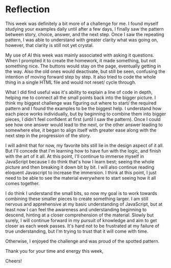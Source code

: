 # Reflection

This week was definitely a bit more of a challenge for me. I found myself studying your examples daily until after a few days, I finally saw the pattern between story, choice, answer, and the next step. Once I saw the repeating pattern, I was able to understand with greater clarity what was going on, however, that clarity is still not yet crystal. 

My use of AI this week was mainly associated with asking it questions. When I prompted it to create the homework, it made something, but not something nice. The buttons would stay on the page, eventually getting in the way. Also the old ones would deactivate, but still be seen, confusing the intention of moving forward step by step. It also tried to code the whole thing in a single HTML file and would not reset/ cycle through. 

What I did find useful was it's ability to explain a line of code in depth, helping me to connect all the small points back into the bigger picture. I think my biggest challenge was figuring out where to start/ the required pattern and I found the examples to be the biggest help. I understand how each piece works individually, but by beginning to combine them into bigger pieces, I didn't feel confident at first (until I saw the pattern). Once I could see how one answer would lead to the next, or the other answer leading to somewhere else, it began to align itself with greater ease along with the next step in the progression of the story. 

I will admit that for now, my favorite bits still lie in the design aspect of it all. But I'll concede that I'm learning how to have fun with the logic, and finish with the art of it all. At this point, I'll continue to immerse myself in JavaScript because I do think that's how I learn best; seeing the whole picture and then breaking it down bit by bit. I will also continue reading eloquent Javascript to increase the immersion. I think at this point, I just need to be able to see the material everywhere to start seeing how it all comes together. 

I do think I understand the small bits, so now my goal is to work towards combining these smaller pieces to create something larger. I am still nervous and apprehensive at my basic understanding of JavaScript, but at least now I can feel the awareness and understanding beginning to descend, hinting at a closer comprehension of the material. Slowly but surely, I will continue forward in my pursuit of knowledge and aim to get closer as each week passes. It's hard not to be frustrated at my failure of true understanding, but I'm trying to trust that it will come with time. 

Otherwise, I enjoyed the challenge and was proud of the spotted pattern. 

Thank you for your time and energy this week, 

Cheers!